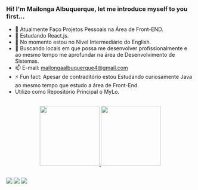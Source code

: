 ### Hi! I'm Mailonga Albuquerque, let me introduce myself to you first...

- 🔭 Atualmente Faço Projetos Pessoais na Área de Front-END.
- 🌱 Estudando React.js.
- 🌱 No momento estou no Nível Intermediário do English.
- 👯 Buscando locais em que possa me desenvolver profissionalmente e ao mesmo tempo me aprofundar na área de Desenvolvimento de Sistemas. 
- 📫 E-mail: mailongaalbuquerque4@gmail.com
- ⚡ Fun fact: Apesar de contraditório estou Estudando curiosamente Java ao mesmo tempo que estudo a área de Front-End.
- Utilizo como Repositório Principal o MyLo.

##

<div align="center">
  <a href="https://github.com/Mailonga">
  <img height="160em" src="https://github-readme-stats.vercel.app/api?username=Mailonga&show_icons=true&theme=dracula&include_all_commits=true&count_private=true"/>
  <img height="160em" src="https://github-readme-stats.vercel.app/api/top-langs/?username=Mailonga&layout=compact&langs_count=7&theme=dracula"/>
</div>
  
  ##
  
  <div> 
  <a href="https://www.instagram.com/mailongaalbuquerque/" target="_blank"><img src="https://img.shields.io/badge/-Instagram-%23E4405F?style=for-the-badge&logo=instagram&logoColor=white" target="_blank"></a>
  <a href = "mailto:mailongaalbuquerque4@gmail.com"><img src="https://img.shields.io/badge/-Gmail-%23333?style=for-the-badge&logo=gmail&logoColor=white" target="_blank"></a>
  <a href="https://www.linkedin.com/in/mailonga-albuquerque-6b43941b5/" target="_blank"><img src="https://img.shields.io/badge/-LinkedIn-%230077B5?style=for-the-badge&logo=linkedin&logoColor=white" target="_blank"></a> 
</div>

